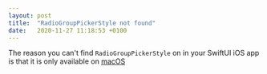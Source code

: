 ```yaml
---
layout: post
title:  "RadioGroupPickerStyle not found"
date:   2020-11-27 11:18:53 +0100
---
```

The reason you can't find `RadioGroupPickerStyle` on in your SwiftUI iOS app is that it is only available on [macOS](https://developer.apple.com/documentation/swiftui/radiogrouppickerstyle)